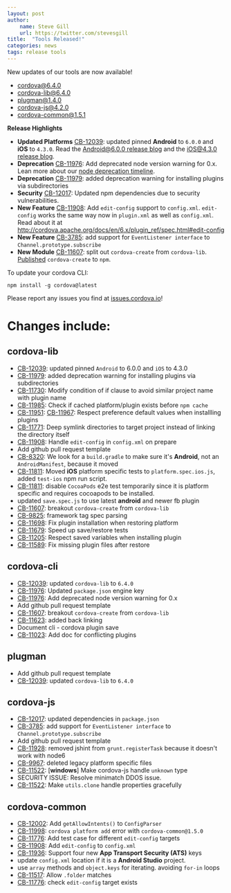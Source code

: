 ```yaml
---
layout: post
author:
    name: Steve Gill
    url: https://twitter.com/stevesgill
title:  "Tools Released!"
categories: news
tags: release tools
---
```


New updates of our tools are now available!

* [cordova@6.4.0](https://www.npmjs.org/package/cordova)
* [cordova-lib@6.4.0](https://www.npmjs.org/package/cordova-lib)
* [plugman@1.4.0](https://www.npmjs.com/package/plugman)
* [cordova-js@4.2.0](https://www.npmjs.com/package/cordova-js)
* [cordova-common@1.5.1](https://www.npmjs.com/package/cordova-common)

**Release Highlights**

* **Updated Platforms** [CB-12039](https://issues.apache.org/jira/browse/CB-12039): updated pinned **Android** to `6.0.0` and **iOS** to `4.3.0`. Read the [Android@6.0.0 release blog](http://cordova.apache.org/announcements/2016/10/24/android-release.html) and the [iOS@4.3.0 release blog](http://cordova.apache.org/announcements/2016/10/24/ios-release.html).
* **Deprecation** [CB-11976](https://issues.apache.org/jira/browse/CB-11976): Add deprecated node version warning for 0.x. Lean more about our [node deprecation timeline](http://cordova.apache.org/news/2016/10/01/0.x-4.x-deprecation-timeline.html).
* **Deprecation** [CB-11979](https://issues.apache.org/jira/browse/CB-11979): added deprecation warning for installing plugins via subdirectories
* **Security** [CB-12017](https://issues.apache.org/jira/browse/CB-12017): Updated npm dependencies due to security vulnerabilities. 
* **New Feature** [CB-11908](https://issues.apache.org/jira/browse/CB-11908): Add `edit-config` support to `config.xml`. `edit-config` works the same way now in `plugin.xml` as well as `config.xml`. Read about it at http://cordova.apache.org/docs/en/6.x/plugin_ref/spec.html#edit-config
* **New Feature** [CB-3785](https://issues.apache.org/jira/browse/CB-3785): add support for `EventListener interface` to `Channel.prototype.subscribe`
* **New Module** [CB-11607](https://issues.apache.org/jira/browse/CB-11607): split out `cordova-create` from `cordova-lib`. [Published](https://www.npmjs.com/package/cordova-create) `cordova-create` to `npm`.

To update your cordova CLI:

    npm install -g cordova@latest

Please report any issues you find at [issues.cordova.io](http://issues.cordova.io/)!

<!--more-->
# Changes include:

## cordova-lib

* [CB-12039](https://issues.apache.org/jira/browse/CB-12039): updated pinned `Android` to 6.0.0 and `iOS` to 4.3.0
* [CB-11979](https://issues.apache.org/jira/browse/CB-11979): added deprecation warning for installing plugins via subdirectories
* [CB-11730](https://issues.apache.org/jira/browse/CB-11730): Modify condition of if clause to avoid similar project name with plugin name
* [CB-11985](https://issues.apache.org/jira/browse/CB-11985): Check if cached platform/plugin exists before `npm cache`
* [CB-11951](https://issues.apache.org/jira/browse/CB-11951): [CB-11967](https://issues.apache.org/jira/browse/CB-11967): Respect preference default values when installling plugins
* [CB-11771](https://issues.apache.org/jira/browse/CB-11771): Deep symlink directories to target project instead of linking the directory itself
* [CB-11908](https://issues.apache.org/jira/browse/CB-11908): Handle `edit-config` in `config.xml` on prepare
* Add github pull request template
* [CB-8320](https://issues.apache.org/jira/browse/CB-8320): We look for a `build.gradle` to make sure it's **Android**, not an `AndroidManifest`, because it moved
* [CB-11811](https://issues.apache.org/jira/browse/CB-11811): Moved **iOS** platform specific tests to `platform.spec.ios.js`, added `test-ios` npm run script.
* [CB-11811](https://issues.apache.org/jira/browse/CB-11811): disable `CocoaPods` e2e test temporarily since it is platform specific and requires cocoapods to be installed.
* updated `save.spec.js` to use latest **android** and newer fb plugin
* [CB-11607](https://issues.apache.org/jira/browse/CB-11607): breakout `cordova-create` from `cordova-lib`
* [CB-9825](https://issues.apache.org/jira/browse/CB-9825): framework tag spec parsing
* [CB-11698](https://issues.apache.org/jira/browse/CB-11698): Fix plugin installation when restoring platform
* [CB-11679](https://issues.apache.org/jira/browse/CB-11679): Speed up save/restore tests
* [CB-11205](https://issues.apache.org/jira/browse/CB-11205): Respect saved variables when installing plugin
* [CB-11589](https://issues.apache.org/jira/browse/CB-11589): Fix missing plugin files after restore

## cordova-cli

* [CB-12039](https://issues.apache.org/jira/browse/CB-12039): updated `cordova-lib` to `6.4.0`
* [CB-11976](https://issues.apache.org/jira/browse/CB-11976): Updated `package.json` engine key
* [CB-11976](https://issues.apache.org/jira/browse/CB-11976): Add deprecated node version warning for 0.x
* Add github pull request template
* [CB-11607](https://issues.apache.org/jira/browse/CB-11607): breakout `cordova-create` from `cordova-lib`
*  [CB-11623](https://issues.apache.org/jira/browse/CB-11623): added back linking
* Document cli - cordova plugin save
* [CB-11023](https://issues.apache.org/jira/browse/CB-11023): Add doc for conflicting plugins

## plugman

* Add github pull request template
* [CB-12039](https://issues.apache.org/jira/browse/CB-12039): updated `cordova-lib` to `6.4.0`

## cordova-js

* [CB-12017](https://issues.apache.org/jira/browse/CB-12017): updated dependencies in `package.json`
* [CB-3785](https://issues.apache.org/jira/browse/CB-3785): add support for `EventListener interface` to `Channel.prototype.subscribe` 
* Add github pull request template
* [CB-11928](https://issues.apache.org/jira/browse/CB-11928): removed jshint from `grunt.registerTask` because it doesn't work with node6
* [CB-9967](https://issues.apache.org/jira/browse/CB-9967): deleted legacy platform specific files
* [CB-11522](https://issues.apache.org/jira/browse/CB-11522): [**windows**] Make cordova-js handle `unknown` type
* SECURITY ISSUE: Resolve minimatch DDOS issue.
* [CB-11522](https://issues.apache.org/jira/browse/CB-11522): Make `utils.clone` handle properties gracefully


## cordova-common

* [CB-12002](https://issues.apache.org/jira/browse/CB-12002): Add `getAllowIntents()` to `ConfigParser`
* [CB-11998](https://issues.apache.org/jira/browse/CB-11998): `cordova platform add` error with `cordova-common@1.5.0`
* [CB-11776](https://issues.apache.org/jira/browse/CB-11776): Add test case for different `edit-config` targets
* [CB-11908](https://issues.apache.org/jira/browse/CB-11908): Add `edit-config` to `config.xml`
* [CB-11936](https://issues.apache.org/jira/browse/CB-11936): Support four new **App Transport Security (ATS)** keys
* update `config.xml` location if it is a **Android Studio** project.
* use `array` methods and `object.keys` for iterating. avoiding `for-in` loops
* [CB-11517](https://issues.apache.org/jira/browse/CB-11517): Allow `.folder` matches
* [CB-11776](https://issues.apache.org/jira/browse/CB-11776): check `edit-config` target exists
